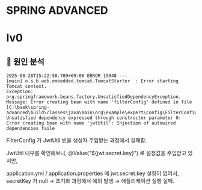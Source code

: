 # SPRING ADVANCED


# lv0
## 📌 원인 분석

````
2025-08-28T15:22:58.709+09:00 ERROR 19048 --- 
[main] o.s.b.web.embedded.tomcat.TomcatStarter  : Error starting Tomcat context. 
Exception: org.springframework.beans.factory.UnsatisfiedDependencyException. 
Message: Error creating bean with name 'filterConfig' defined in file [C:\baek\spring-advanced\build\classes\java\main\org\example\expert\config\FilterConfig.class]: 
Unsatisfied dependency expressed through constructor parameter 0: 
Error creating bean with name 'jwtUtil': Injection of autowired dependencies faile
````

FilterConfig 가 JwtUtil 빈을 생성자 주입받는 과정에서 실패함.

JwtUtil 내부를 확인해보니, @Value("${jwt.secret.key}") 로 설정값을 주입받고 있지만,

application.yml / application.properties 에 jwt.secret.key 설정이 없어서, secretKey 가 null → 초기화 과정에서 예외 발생 → 애플리케이션 실행 실패.

